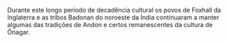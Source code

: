 ﻿Durante este longo período de decadência cultural os povos de Foxhall da Inglaterra e as tribos Badonan do noroeste da Índia continuaram a manter algumas das tradições de Andon e certos remanescentes da cultura de Ônagar.
